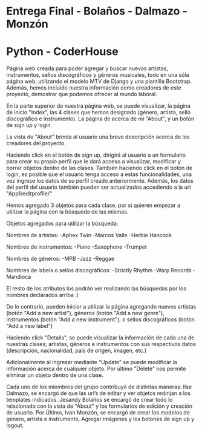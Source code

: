 
# Entrega Final - Bolaños - Dalmazo - Monzón 
# Python - CoderHouse
Página web creada para poder agregar y buscar nuevos artistas, instrumentos, sellos discográficos y géneros musicales, todo en una sóla página web, utilizando el modelo MTV de Django y una plantilla Bootstrap. Además, hemos incluido nuestra información como creadores de este proyecto, demostrar que podemos ofrecer al mundo laboral. 

En la parte superior de nuestra página web, se puede visualizar, la página de inicio "Index", las 4 clases que hemos designado (género, artista, sello discográfico e instrumento). La página de acerca de mi "About", y un botón de sign up y login.

La vista de "About" brinda al usuario una breve descripción acerca de los creadores del proyecto. 

Haciendo click en el botón de sign up, dirigirá al usuario a un formulario para crear su propio perfil que le dará acceso a visualizar, modificar y borrar objetos dentro de las clases. También haciendo click en el botón de login, es posible que el usuario tenga acceso a estas funcionalidades, una vez ingrese los datos de su perfil creado anteriormente.
Además, los datos del perfil del usuario también pueden ser actualizados accediendo a la url "App1/editprofile/"

Hemos agregado 3 objetos para cada clase, por si quieren empezar a utilizar la página con la búsqueda de las mismas.

Objetos agregados para utilizar la búsqueda:

Nombres de artistas:
-Aphex Twin
-Marcos Valle
-Herbie Hancock

Nombres de instrumentos:
-Piano
-Saxophone
-Trumpet

Nombres de géneros:
-MPB
-Jazz
-Reggae

Nombres de labels o sellos discográficos:
-Strictly Rhythm
-Warp Records
-Mandioca

El resto de los atributos los podrán ver realizando las búsquedas por los nombres declarados arriba :)

De lo contrario, pueden iniciar a utilizar la página agregando nuevos artistas (botón "Add a new artist"), géneros (botón "Add a new genre"), instrumentos (botón "Add a new instrument"), o sellos discográficos (botón "Add a new label")

Haciendo click "Details", se puede visualizar la información de cada una de nuestras clases; artistas, géneros e instrumentos con sus respectivos datos (descripción, nacionalidad, país de origen, imagen, etc.)

Adicionalmente al ingresar mediante “Update" se puede modificar la información acerca de cualquier objeto. Por último "Delete" nos permite eliminar un objeto dentro de una clase.


Cada uno de los miembros del grupo contribuyó de distintas maneras: Ilse Dalmazo, se encargó de que las url’s de editar y ver objetos redirijan a los templates indicados. 
Jesandy Bolaños se encargó de crear todo lo relacionado con la vista de "About" y los formularios de edición y creación de usuario. Por Último, Ivan Monzón, se encargó de crear los modelos de género, artista e instrumento, Agregar imágenes y los botones de sign up y logout. 

